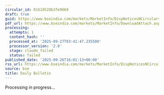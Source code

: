 ```yaml
---
circular_id: 01610528b3fe9669
draft: true
guid: https://www.bseindia.com/markets/MarketInfo/DispNoticesNCirculars.aspx?Noticeid={78A43747-DF8B-45A1-83BA-3F336D34CDE6}&noticeno=20250926-74&dt=09/26/2025&icount=74&totcount=76&flag=0
pdf_url: https://www.bseindia.com/markets/MarketInfo/DownloadAttach.aspx?id=20250926-74&attachedId=f4145603-c950-4458-894c-16831ee20ece
processing:
  attempts: 1
  content_hash: ''
  processed_at: '2025-09-27T03:41:47.235500'
  processor_version: '2.0'
  stage: claude_failed
  status: failed
published_date: '2025-09-26T16:01:13+00:00'
rss_url: https://www.bseindia.com/markets/MarketInfo/DispNoticesNCirculars.aspx?Noticeid={78A43747-DF8B-45A1-83BA-3F336D34CDE6}&noticeno=20250926-74&dt=09/26/2025&icount=74&totcount=76&flag=0
source: bse
title: Daily Bulletin
---
```


Processing in progress...